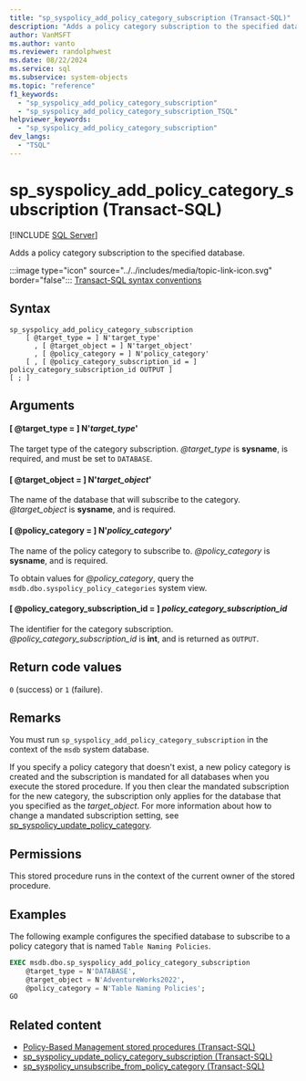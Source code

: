 ```yaml
---
title: "sp_syspolicy_add_policy_category_subscription (Transact-SQL)"
description: "Adds a policy category subscription to the specified database."
author: VanMSFT
ms.author: vanto
ms.reviewer: randolphwest
ms.date: 08/22/2024
ms.service: sql
ms.subservice: system-objects
ms.topic: "reference"
f1_keywords:
  - "sp_syspolicy_add_policy_category_subscription"
  - "sp_syspolicy_add_policy_category_subscription_TSQL"
helpviewer_keywords:
  - "sp_syspolicy_add_policy_category_subscription"
dev_langs:
  - "TSQL"
---
```

# sp_syspolicy_add_policy_category_subscription (Transact-SQL)

[!INCLUDE [SQL Server](../../includes/applies-to-version/sqlserver.md)]

Adds a policy category subscription to the specified database.

:::image type="icon" source="../../includes/media/topic-link-icon.svg" border="false"::: [Transact-SQL syntax conventions](../../t-sql/language-elements/transact-sql-syntax-conventions-transact-sql.md)

## Syntax

```syntaxsql
sp_syspolicy_add_policy_category_subscription
    [ @target_type = ] N'target_type'
      , [ @target_object = ] N'target_object'
      , [ @policy_category = ] N'policy_category'
    [ , [ @policy_category_subscription_id = ] policy_category_subscription_id OUTPUT ]
[ ; ]
```

## Arguments

#### [ @target_type = ] N'*target_type*'

The target type of the category subscription. *@target_type* is **sysname**, is required, and must be set to `DATABASE`.

#### [ @target_object = ] N'*target_object*'

The name of the database that will subscribe to the category. *@target_object* is **sysname**, and is required.

#### [ @policy_category = ] N'*policy_category*'

The name of the policy category to subscribe to. *@policy_category* is **sysname**, and is required.

To obtain values for *@policy_category*, query the `msdb.dbo.syspolicy_policy_categories` system view.

#### [ @policy_category_subscription_id = ] *policy_category_subscription_id*

The identifier for the category subscription. *@policy_category_subscription_id* is **int**, and is returned as `OUTPUT`.

## Return code values

`0` (success) or `1` (failure).

## Remarks

You must run `sp_syspolicy_add_policy_category_subscription` in the context of the `msdb` system database.

If you specify a policy category that doesn't exist, a new policy category is created and the subscription is mandated for all databases when you execute the stored procedure. If you then clear the mandated subscription for the new category, the subscription only applies for the database that you specified as the *target_object*. For more information about how to change a mandated subscription setting, see [sp_syspolicy_update_policy_category](sp-syspolicy-update-policy-category-transact-sql.md).

## Permissions

This stored procedure runs in the context of the current owner of the stored procedure.

## Examples

The following example configures the specified database to subscribe to a policy category that is named `Table Naming Policies`.

```sql
EXEC msdb.dbo.sp_syspolicy_add_policy_category_subscription
    @target_type = N'DATABASE',
    @target_object = N'AdventureWorks2022',
    @policy_category = N'Table Naming Policies';
GO
```

## Related content

- [Policy-Based Management stored procedures (Transact-SQL)](policy-based-management-stored-procedures-transact-sql.md)
- [sp_syspolicy_update_policy_category_subscription (Transact-SQL)](sp-syspolicy-update-policy-category-subscription-transact-sql.md)
- [sp_syspolicy_unsubscribe_from_policy_category (Transact-SQL)](sp-syspolicy-unsubscribe-from-policy-category-transact-sql.md)
